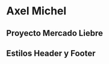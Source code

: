 <h1>Axel Michel</h1>
<h2>Proyecto Mercado Liebre</h2>
<h2><strong>Estilos Header y Footer</strong></h2>